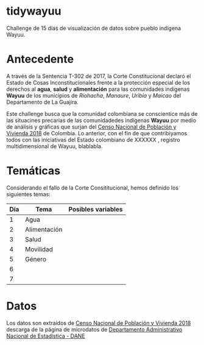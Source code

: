 # tidywayuu
Challenge de 15 días de visualización de datos sobre pueblo indígena Wayuu. 


# Antecedente

A través de la Sentencia T-302 de 2017, la Corte Constitucional declaró el Estado de Cosas Inconstitucionales frente a la protección especial de los derechos al **agua**, **salud** y **alimentación** para las comunidades indígenas **Wayuu** de los municipios de _Riohacha_, _Manaure_, _Uribia_ y _Maicao_ del Departamento de La Guajira.

Este challenge busca que la comunidad colombiana se conscientice más de las situacines precarias de las comunidadedes indígenas **Wayuu** por medio de análisis y gráficas que surjan del [Censo Nacional de Población y Vivienda 2018](https://www.dane.gov.co/index.php/estadisticas-por-tema/demografia-y-poblacion/censo-nacional-de-poblacion-y-vivenda-2018) de Colombia. Lo anterior, con el fin de que contribiyamos todos con las iniciativas del Estado colombiano de XXXXXX , registro multidimensional de Wayuu, blablabla. 

# Temáticas

Considerando el fallo de la Corte Consititucional, hemos definido los siguientes temas: 

| Día | Tema         | Posibles variables |
|-----|--------------|--------------------|
| 1   | Agua         |                    |
| 2   | Alimentación |                    |
| 3   | Salud        |                    |
| 4   | Movilidad    |                    |
| 5   | Género       |                    |
| 6   |              |                    |
| 7   |              |                    |


# Datos

Los datos son extraídos de [Censo Nacional de Población y Vivienda 2018](https://www.dane.gov.co/index.php/estadisticas-por-tema/demografia-y-poblacion/censo-nacional-de-poblacion-y-vivenda-2018) descarga de la página de microdatos de [Departamento Administrativo Nacional de Estadística - DANE](https://microdatos.dane.gov.co/index.php/catalog/643/get-microdata)
